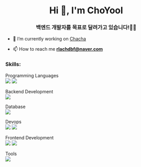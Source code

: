 <h1 align="center">Hi 👋, I'm ChoYool</h1>
<h3 align="center">백엔드 개발자를 목표로 달려가고 있습니다!🏃‍♀️</h3>

- 🔭 I’m currently working on [Chacha](https://github.com/WomenTech-Chacha/Chacha)

- 📫 How to reach me **rlachdbf@naver.com**
<!--
//postman
<img src="https://img.shields.io/badge/postman-%23FF6C37.svg?&style=for-the-badge&logo=postman&logoColor=white" />
 -->

<h3 align="left">Skills:</h3>
<p align="left"> 
	Programming Languages <br>
	<img src="https://img.shields.io/badge/java-%23007396.svg?&style=for-the-badge&logo=java&logoColor=white" />
	<img src="https://img.shields.io/badge/javascript-%23F7DF1E.svg?&style=for-the-badge&logo=javascript&logoColor=black" />
</p>
<p>
	Backend Development<br>
 	<img src="https://img.shields.io/badge/spring-%236DB33F.svg?&style=for-the-badge&logo=spring&logoColor=white" />
</p>
<p>
	Database<br>
	<img src="https://img.shields.io/badge/mysql-%234479A1.svg?&style=for-the-badge&logo=mysql&logoColor=white" />
</p>
<p>
	Devops<br>
	<img src="https://img.shields.io/badge/amazon%20aws-%23232F3E.svg?&style=for-the-badge&logo=amazon%20aws&logoColor=white" />
	<img src="https://img.shields.io/badge/ubuntu-%23E95420.svg?&style=for-the-badge&logo=ubuntu&logoColor=white" />
</p>
<p>
	Frontend Development<br>
 	<img src="https://img.shields.io/badge/html5-%23E34F26.svg?&style=for-the-badge&logo=html5&logoColor=white" />
  	<img src="https://img.shields.io/badge/css3-%231572B6.svg?&style=for-the-badge&logo=css3&logoColor=white" />
</p>
<p>
	Tools<br>
 	<img src="https://img.shields.io/badge/github-%23181717.svg?&style=for-the-badge&logo=github&logoColor=white" />
</p>
 

<!--
<div align="center">
<!-- most used language 
[![Top Langs](https://github-readme-stats.vercel.app/api/top-langs/?username=kimchoyool&layout=compact)](https://github.com/kimchoyool/github-readme-stats) 
<br> <!-- Github Status  [![Anurag's GitHub stats](https://github-readme-stats.vercel.app/api?username=kimchoyool&show_icons=true&theme=dracula)](https://github.com/kimchoyool/github-readme-stats)

</div>
-->
